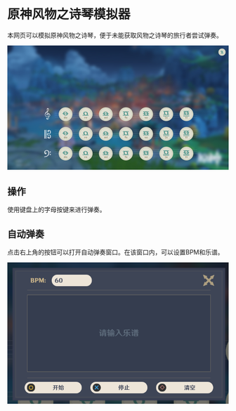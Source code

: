 # 原神风物之诗琴模拟器

本网页可以模拟原神风物之诗琴，便于未能获取风物之诗琴的旅行者尝试弹奏。

![](img/preview.png)



## 操作

使用键盘上的字母按键来进行弹奏。



## 自动弹奏

点击右上角的按钮可以打开自动弹奏窗口。在该窗口内，可以设置BPM和乐谱。

![](img/input.png)
